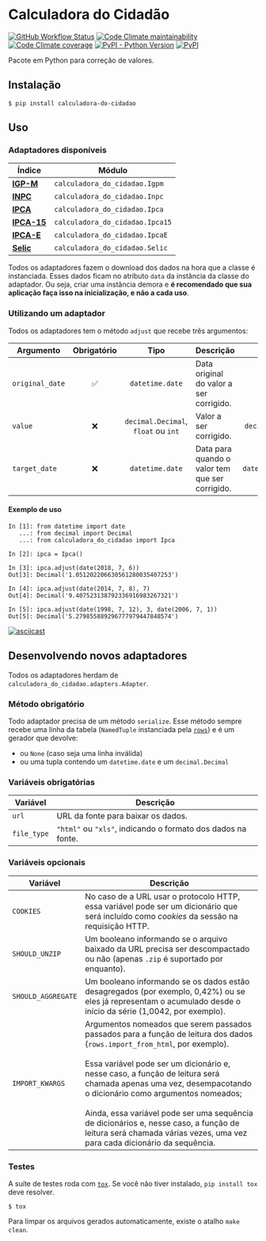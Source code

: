 # Calculadora do Cidadão

[![GitHub Workflow Status](https://img.shields.io/github/workflow/status/cuducos/calculadora-do-cidadao/Tests)](https://github.com/cuducos/calculadora-do-cidadao/actions)
[![Code Climate maintainability](https://img.shields.io/codeclimate/maintainability-percentage/cuducos/calculadora-do-cidadao)](https://codeclimate.com/github/cuducos/calculadora-do-cidadao/maintainability)
[![Code Climate coverage](https://img.shields.io/codeclimate/coverage/cuducos/calculadora-do-cidadao)](https://codeclimate.com/github/cuducos/calculadora-do-cidadao/test_coverage)
[![PyPI - Python Version](https://img.shields.io/pypi/pyversions/calculadora-do-cidadao)](https://pypi.org/project/calculadora-do-cidadao/)
[![PyPI](https://img.shields.io/pypi/v/calculadora-do-cidadao)](https://pypi.org/project/calculadora-do-cidadao/)

Pacote em Python para correção de valores.

## Instalação

```console
$ pip install calculadora-do-cidadao
```

## Uso

### Adaptadores disponíveis

| Índice | Módulo |
|---|---|
| [__IGP-M__](https://portalibre.fgv.br/estudos-e-pesquisas/indices-de-precos/igp/) | `calculadora_do_cidadao.Igpm` |
| [__INPC__](https://www.ibge.gov.br/estatisticas/economicas/precos-e-custos/9258-indice-nacional-de-precos-ao-consumidor.html) | `calculadora_do_cidadao.Inpc` |
| [__IPCA__](https://www.ibge.gov.br/estatisticas/economicas/precos-e-custos/9256-indice-nacional-de-precos-ao-consumidor-amplo.html) | `calculadora_do_cidadao.Ipca` |
| [__IPCA-15__](https://www.ibge.gov.br/estatisticas/economicas/precos-e-custos/9260-indice-nacional-de-precos-ao-consumidor-amplo-15.html) | `calculadora_do_cidadao.Ipca15` |
| [__IPCA-E__](https://www.ibge.gov.br/estatisticas/economicas/precos-e-custos/9262-indice-nacional-de-precos-ao-consumidor-amplo-especial.html) | `calculadora_do_cidadao.IpcaE` |
| [__Selic__](https://receita.economia.gov.br/orientacao/tributaria/pagamentos-e-parcelamentos/taxa-de-juros-selic) | `calculadora_do_cidadao.Selic` |

Todos os adaptadores fazem o download dos dados na hora que a classe é instanciada. Esses dados ficam no atributo `data` da instância da classe do adaptador. Ou seja, criar uma instância demora e **é recomendado que sua aplicação faça isso na inicialização, e não a cada uso**.

### Utilizando um adaptador

Todos os adaptadores tem o método `adjust` que recebe três argumentos:

| Argumento | Obrigatório | Tipo |Descrição | Valor padrão |
|---|:-:|:-:|---|:-:|
| `original_date` | ✅ | `datetime.date` | Data original do valor a ser corrigido. | |
| `value` | ❌ | `decimal.Decimal`, `float` ou `int` | Valor a ser corrigido. | `decimal.Decimal('1')` |
| `target_date` | ❌ |  `datetime.date` | Data para quando o valor tem que ser corrigido. | `datetime.date.today()` |


#### Exemplo de uso

```
In [1]: from datetime import date
   ...: from decimal import Decimal
   ...: from calculadora_do_cidadao import Ipca

In [2]: ipca = Ipca()

In [3]: ipca.adjust(date(2018, 7, 6))
Out[3]: Decimal('1.051202206630561280035407253')

In [4]: ipca.adjust(date(2014, 7, 8), 7)
Out[4]: Decimal('9.407523138792336916983267321')

In [5]: ipca.adjust(date(1998, 7, 12), 3, date(2006, 7, 1))
Out[5]: Decimal('5.279855889296777979447848574')
```

[![asciicast](https://asciinema.org/a/295920.svg)](https://asciinema.org/a/295920)

## Desenvolvendo novos adaptadores

Todos os adaptadores herdam de `calculadora_do_cidadao.adapters.Adapter`.

### Método obrigatório

Todo adaptador precisa de um método `serialize`. Esse método sempre recebe uma linha da tabela (`NamedTuple` instanciada pela [`rows`](https://github.com/turicas/rows)) e é um gerador que devolve:

* ou `None` (caso seja uma linha inválida)
* ou uma tupla contendo um `datetime.date` e um `decimal.Decimal`

### Variáveis obrigatórias

| Variável | Descrição |
|---|---|
| `url` | URL da fonte para baixar os dados. |
| `file_type` | `"html"` ou `"xls"`, indicando o formato dos dados na fonte. |

### Variáveis opcionais

| Variável | Descrição |
|---|---|
| `COOKIES` | No caso de a URL usar o protocolo HTTP, essa variável pode ser um dicionário que será incluído como _cookies_ da sessão na requisição HTTP. |
| `SHOULD_UNZIP` | Um booleano informando se o arquivo baixado da URL precisa ser descompactado ou não (apenas `.zip` é suportado por enquanto). |
| `SHOULD_AGGREGATE` | Um booleano informando se os dados estão desagregados (por exemplo, 0,42%) ou se eles já representam o acumulado desde o início da série (1,0042, por exemplo). |
| `IMPORT_KWARGS` | Argumentos nomeados que serem passados passados para a função de leitura dos dados (`rows.import_from_html`, por exemplo).<br><br>Essa variável pode ser um dicionário e, nesse caso, a função de leitura será chamada apenas uma vez, desempacotando o dicionário como argumentos nomeados;<br><br>Ainda, essa variável pode ser uma sequência de dicionários e, nesse caso, a função de leitura será chamada várias vezes, uma vez para cada dicionário da sequência. |


### Testes

A suíte de testes roda com [`tox`](https://pypi.org/project/tox/). Se você não tiver instalado, `pip install tox` deve resolver.

```
$ tox
```

Para limpar os arquivos gerados automaticamente, existe o atalho `make clean`.
